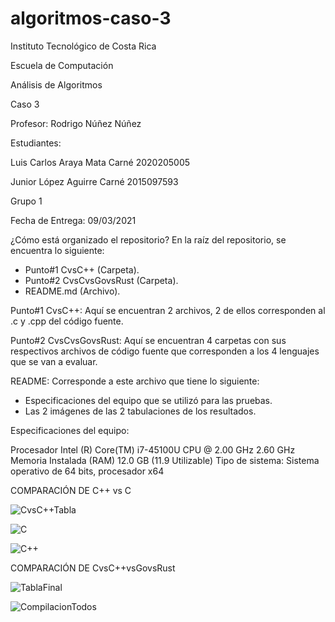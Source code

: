 # algoritmos-caso-3

Instituto Tecnológico de Costa Rica

Escuela de Computación

Análisis de Algoritmos

Caso 3

Profesor: Rodrigo Núñez Núñez

Estudiantes:

Luis Carlos Araya Mata   Carné 2020205005

Junior López Aguirre     Carné 2015097593

Grupo 1

Fecha de Entrega: 09/03/2021


¿Cómo está organizado el repositorio?
En la raíz del repositorio, se encuentra lo siguiente:
- Punto#1 CvsC++ (Carpeta).
- Punto#2 CvsCvsGovsRust (Carpeta).
- README.md (Archivo).

Punto#1 CvsC++: Aquí se encuentran 2 archivos, 2 de ellos corresponden al .c y .cpp del código fuente.

Punto#2 CvsCvsGovsRust: Aquí se encuentran 4 carpetas con sus respectivos archivos de código fuente que corresponden a los 4 lenguajes que se van a evaluar.  

README: Corresponde a este archivo que tiene lo siguiente:

- Especificaciones del equipo que se utilizó para las pruebas.
- Las 2 imágenes de las 2 tabulaciones de los resultados.

Especificaciones del equipo:

Procesador Intel (R) Core(TM) i7-45100U CPU @ 2.00 GHz 2.60 GHz
Memoria Instalada (RAM) 12.0 GB (11.9 Utilizable)
Tipo de sistema: Sistema operativo de 64 bits, procesador x64


COMPARACIÓN DE C++ vs C

![CvsC++Tabla](https://user-images.githubusercontent.com/70912297/110565345-f3d33900-8113-11eb-8340-080ea3748283.png)

![C](https://user-images.githubusercontent.com/70912297/110565387-0baabd00-8114-11eb-868e-01b20bfb83ba.png)

![C++](https://user-images.githubusercontent.com/70912297/110565394-0f3e4400-8114-11eb-9a6a-aa0744c28fe9.png)




COMPARACIÓN DE CvsC++vsGovsRust

![TablaFinal](https://user-images.githubusercontent.com/70912297/110565437-21b87d80-8114-11eb-8362-af50957b8866.png)

![CompilacionTodos](https://user-images.githubusercontent.com/70912297/110565455-29782200-8114-11eb-8b64-dff94e0aac96.png)




